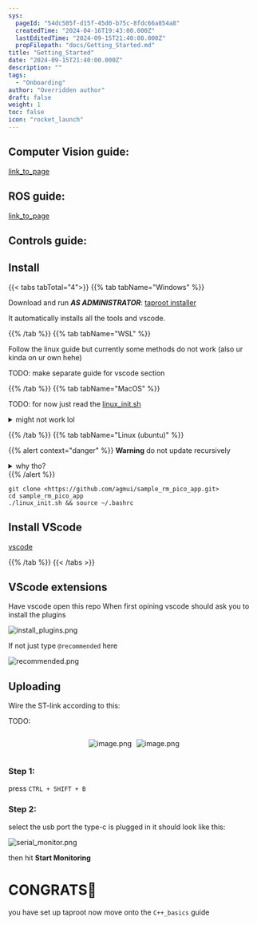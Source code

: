 ```yaml
---
sys:
  pageId: "54dc585f-d15f-45d0-b75c-8fdc66a854a8"
  createdTime: "2024-04-16T19:43:00.000Z"
  lastEditedTime: "2024-09-15T21:40:00.000Z"
  propFilepath: "docs/Getting_Started.md"
title: "Getting_Started"
date: "2024-09-15T21:40:00.000Z"
description: ""
tags:
  - "Onboarding"
author: "Overridden author"
draft: false
weight: 1
toc: false
icon: "rocket_launch"
---
```


## Computer Vision guide:

[link_to_page](86d45bc0-388b-4d26-8848-44f255f73d0e)

## ROS guide:

[link_to_page](3c76c1de-ec8f-46d6-8b0a-294005edc2d5)

## Controls guide:

## Install

{{< tabs tabTotal="4">}}
{{% tab tabName="Windows" %}}

Download and run _**AS ADMINISTRATOR**_: [taproot installer](https://github.com/Thornbots/TeachingFreshies/releases/tag/1.0)

It automatically installs all the tools and vscode.

{{% /tab %}}
{{% tab tabName="WSL" %}}

Follow the linux guide but currently some methods do not work (also ur kinda on ur own hehe)

TODO: make separate guide for vscode section

{{% /tab %}}
{{% tab tabName="MacOS" %}}

TODO: for now just read the [linux_init.sh](https://github.com/agmui/sample_rm_pico_app/blob/main/linux_init.sh)

<details>
<summary>might not work lol</summary>

`brew install libusb pkg-config`

Next install: [vscode](https://code.visualstudio.com/Download)

</details>

{{% /tab %}}
{{% tab tabName="Linux (ubuntu)" %}}

{{% alert context="danger" %}}
**Warning** do not update recursively
<details>
<summary>why tho?</summary>
There are some submodules that may go on for a while (like tinyusb) and I highly
recommend you don't need to get them.
If you want to see what submodules I update just look in `linux_init.sh`
</details>
{{% /alert %}}

```shell
git clone <https://github.com/agmui/sample_rm_pico_app.git>
cd sample_rm_pico_app
./linux_init.sh && source ~/.bashrc
```

## Install VScode

[vscode](https://code.visualstudio.com/Download)

{{% /tab %}}
{{< /tabs >}}

## VScode extensions

Have vscode open this repo
When first opining vscode should ask you to install the plugins

![install_plugins.png](https://prod-files-secure.s3.us-west-2.amazonaws.com/d518164a-d88e-44d1-a4ee-3adb3bd8bce0/89bd30f0-1825-4e77-867b-0a41ce370880/install_plugins.png?X-Amz-Algorithm=AWS4-HMAC-SHA256&X-Amz-Content-Sha256=UNSIGNED-PAYLOAD&X-Amz-Credential=ASIAZI2LB466RPGFYDRX%2F20250204%2Fus-west-2%2Fs3%2Faws4_request&X-Amz-Date=20250204T030938Z&X-Amz-Expires=3600&X-Amz-Security-Token=IQoJb3JpZ2luX2VjEAsaCXVzLXdlc3QtMiJIMEYCIQDtjClb3SolNOThKVyi1WuINGNVD0Mzk4Oxt0jYVRn86wIhAMIeIMGEo52cOsk5bRxTNLAK9%2BcbMPcvZ3ypjUSaSTm%2BKv8DCCQQABoMNjM3NDIzMTgzODA1IgzkRIQTCBaF51sZf4gq3AMz1O9SazsfvA4Ye31Ic1L8TrrkjtQb8GbhDg58OXVL1MFU42L0eaLeRPdE9fJMAiyy8q17HQKCCXwVWx%2BOCiAyXbCKBCx0R8FvrI%2BOrL1HR2gAnXx6CH9lucdrG92Xkrb4QKXY0RaAZ7o33YjtWPz6IB0vQFkV2iR0idMGhrLtojfYgKSDVb3sLCGLHq1feFZGlE7i9HcjiezDtjwDD6u9GHbo7bd6RkKm%2FjDT869C%2BzDO1TM9drnKKsW%2BzpGAIf7s4AUJGZi1Ei5v%2FUq4paBXqdSDsQr4TbEbkc%2BnM%2FwwC2izRFwDUfR5DYAcKmL%2FA7Tel2Rq83LwMMc91LZZo%2Fvet1YBDTNtjRwK8%2BdRA6TiUJ1PDAOW9%2BeEu3t7vZxIPGuLyz36%2FHBk9yOHu4oV8rerAOiA%2FdQc22qyp7pnE7jRIH%2Fp0l4eNKi8x1sE%2FCxFzGbwnkxhov5suQ4qkeefLhhOwXAJfrUwSh6do8Hh6s3v3AJSFGBvxlBXkAZUZrrIPvY4gSDgptFhteuXbPOgMcgqv0QZ1C5SyVGOmDB0Q7V5gkAMOb%2FCxTDsTAXAPhscbGlqD%2BI%2BAGiHUn%2B%2B%2FId2PH9GIuLaikGlmtFJTTG6odlZgdQ7EPZkcGnOss3GTzDghoa9BjqkAYQilfstrAYj%2B%2BYz4grIprOC2mFP61C%2FFktZzPoPhxeHkxCdrogSKJPLdDBTWio7Ew89sIKFE3KNFsyxLd9fbqgxnz36GJ%2FtNuE7HE%2BM6QhMi0hGvCqQDkYpX7r%2BUc1K8eLhIxNN%2B4c4QGD8zn6LqsrrU%2F81KMFgDyb3ivFCvk5EVHLJUMPjjjCXZOKaYrodbPyQVPJVGSdDaUQhh6XQyyAkyMdW&X-Amz-Signature=c5c18421814b4d97e27f11512520e1cb4a1a36ad6da3ccf0e1184413a3191b81&X-Amz-SignedHeaders=host&x-id=GetObject)

If not just type `@recommended` here  

![recommended.png](https://prod-files-secure.s3.us-west-2.amazonaws.com/d518164a-d88e-44d1-a4ee-3adb3bd8bce0/61e661e9-5d85-4dfc-be0d-8d2097a5e793/recommended.png?X-Amz-Algorithm=AWS4-HMAC-SHA256&X-Amz-Content-Sha256=UNSIGNED-PAYLOAD&X-Amz-Credential=ASIAZI2LB466RPGFYDRX%2F20250204%2Fus-west-2%2Fs3%2Faws4_request&X-Amz-Date=20250204T030938Z&X-Amz-Expires=3600&X-Amz-Security-Token=IQoJb3JpZ2luX2VjEAsaCXVzLXdlc3QtMiJIMEYCIQDtjClb3SolNOThKVyi1WuINGNVD0Mzk4Oxt0jYVRn86wIhAMIeIMGEo52cOsk5bRxTNLAK9%2BcbMPcvZ3ypjUSaSTm%2BKv8DCCQQABoMNjM3NDIzMTgzODA1IgzkRIQTCBaF51sZf4gq3AMz1O9SazsfvA4Ye31Ic1L8TrrkjtQb8GbhDg58OXVL1MFU42L0eaLeRPdE9fJMAiyy8q17HQKCCXwVWx%2BOCiAyXbCKBCx0R8FvrI%2BOrL1HR2gAnXx6CH9lucdrG92Xkrb4QKXY0RaAZ7o33YjtWPz6IB0vQFkV2iR0idMGhrLtojfYgKSDVb3sLCGLHq1feFZGlE7i9HcjiezDtjwDD6u9GHbo7bd6RkKm%2FjDT869C%2BzDO1TM9drnKKsW%2BzpGAIf7s4AUJGZi1Ei5v%2FUq4paBXqdSDsQr4TbEbkc%2BnM%2FwwC2izRFwDUfR5DYAcKmL%2FA7Tel2Rq83LwMMc91LZZo%2Fvet1YBDTNtjRwK8%2BdRA6TiUJ1PDAOW9%2BeEu3t7vZxIPGuLyz36%2FHBk9yOHu4oV8rerAOiA%2FdQc22qyp7pnE7jRIH%2Fp0l4eNKi8x1sE%2FCxFzGbwnkxhov5suQ4qkeefLhhOwXAJfrUwSh6do8Hh6s3v3AJSFGBvxlBXkAZUZrrIPvY4gSDgptFhteuXbPOgMcgqv0QZ1C5SyVGOmDB0Q7V5gkAMOb%2FCxTDsTAXAPhscbGlqD%2BI%2BAGiHUn%2B%2B%2FId2PH9GIuLaikGlmtFJTTG6odlZgdQ7EPZkcGnOss3GTzDghoa9BjqkAYQilfstrAYj%2B%2BYz4grIprOC2mFP61C%2FFktZzPoPhxeHkxCdrogSKJPLdDBTWio7Ew89sIKFE3KNFsyxLd9fbqgxnz36GJ%2FtNuE7HE%2BM6QhMi0hGvCqQDkYpX7r%2BUc1K8eLhIxNN%2B4c4QGD8zn6LqsrrU%2F81KMFgDyb3ivFCvk5EVHLJUMPjjjCXZOKaYrodbPyQVPJVGSdDaUQhh6XQyyAkyMdW&X-Amz-Signature=9fd8ce83973d95ab421377db5b72f3a3b6857e4b949b4ee3a5c7aa4c6b049d5c&X-Amz-SignedHeaders=host&x-id=GetObject)

## Uploading

Wire the ST-link according to this:

TODO:

<div style="display: flex;flex-direction: row; column-gap:10px; max-width: 630px;justify-content: center;">
<div>

![image.png](https://prod-files-secure.s3.us-west-2.amazonaws.com/d518164a-d88e-44d1-a4ee-3adb3bd8bce0/210ecb78-1116-4d7b-b9b7-2292f66fa2c2/image.png?X-Amz-Algorithm=AWS4-HMAC-SHA256&X-Amz-Content-Sha256=UNSIGNED-PAYLOAD&X-Amz-Credential=ASIAZI2LB466SM2HZ4G5%2F20250204%2Fus-west-2%2Fs3%2Faws4_request&X-Amz-Date=20250204T030939Z&X-Amz-Expires=3600&X-Amz-Security-Token=IQoJb3JpZ2luX2VjEAsaCXVzLXdlc3QtMiJGMEQCIGMUOMn0zR%2B6gFk62yMoYntPiD5orideS7gzvM63xSaaAiA2jYNngVqAc1s%2FZevm7uylF9bzHGiQNuRaO2F%2BLIj40Sr%2FAwgkEAAaDDYzNzQyMzE4MzgwNSIMpPpRts0x%2FJ9RJSV9KtwDKw2HiuZjD%2F%2Bhxz47yg6Vk7h7JDyztn1DTMU5QDDCi5lg7vO0bBPzL4QueMYy6eALyBKq2VKzm1bOaiUvGa2yvTWLh2o6drppGUpJEzgKb19hfa7ep%2F7NeudKiGOVFey5gzGh0KbgGbfYVF8s6a6t%2BAY%2BNrDXimHgyPGvIl1Gc3m7d2379tXgBG5cEOuN7GI0rORmMsiKCWvykk2Kx7ieNpRw8Em8zY3QWnW%2Biaj8PpzWn6yb3VnJ2G%2FOWF3Z2%2FxmTpiezTgzbARCCBYc0cbuy4IKpU5jz1ZpigYGYQDhafkp7MNOFpIgs57CPuRT7RO%2BGVAJm1SEfFRPXiaYLrBy9Mu1j1wDi6PFFOMDOcDleMBN1j2SIizeQlTyiMjYi%2FzgYUgdnK7PnspJqUwUNJ6XEARntE8NGUFQz1DZyR2ZnsUUJzSfcZoYixRgpxZmNLjPCOjurGpjlOPFoVpXVqhIKg7hiUx1IuxYYRZZ1wJIpYaX0C5xYr2DZpIWf%2FULtrkiJjuGks44ZDvTld5XgVw2HF7XIjJIneu99XsTkVl%2Fy5RjWm7%2FhGNbTUffotTa3c9Uuk38OyygKQZVXOdVKC%2F2afuCqv3PAWY0%2BV%2FOzYEsbnnwyRtDw5Rm89Sagn8w8YaGvQY6pgGDZDNInbePg2mSzpENz1q5i0Q%2FSNHI%2BCZ0UKFjjEBllgrPg3rgksviza8Jpu3ypegyt40pUmJh4XJNGWsSVF2RRaBYyRIPuNTIDTlnDGUH%2Bt6vfYTD2B4%2B%2FRlTYnb6vcaMgRNGQcCDjMqopMguFoSnevSXaeuLAHBo8qQDFqon9rE6arCbVcW4v0cg%2Bkl3XXhrXCbn8%2FZaQMMARFLJlGXzngNppwSu&X-Amz-Signature=dbd1438d1465e90704ba47585a31d7c8b402e50d5250a4d595baa4bffed0fb9b&X-Amz-SignedHeaders=host&x-id=GetObject)

</div>
<div>

![image.png](https://prod-files-secure.s3.us-west-2.amazonaws.com/d518164a-d88e-44d1-a4ee-3adb3bd8bce0/33a0fd0f-8ca6-4a86-8e09-26e95ded1fff/image.png?X-Amz-Algorithm=AWS4-HMAC-SHA256&X-Amz-Content-Sha256=UNSIGNED-PAYLOAD&X-Amz-Credential=ASIAZI2LB466V5GAGHGN%2F20250204%2Fus-west-2%2Fs3%2Faws4_request&X-Amz-Date=20250204T030940Z&X-Amz-Expires=3600&X-Amz-Security-Token=IQoJb3JpZ2luX2VjEAsaCXVzLXdlc3QtMiJGMEQCIFxca3r9WbkYrkBLL2tyV0UzC5sYU194TDlY2CFpvbFNAiBybIiu8opBVFIBUijjot%2FFgyN46oNINir1tgFbLbdpjyr%2FAwgkEAAaDDYzNzQyMzE4MzgwNSIME%2Fcp234AKTjUo%2FU%2BKtwDcQr9t3xPyavjRDl2ZT2rXVYc9W9bsJGXeite0m4FB5ppJOCBTz4WgWwd9TK%2Bev2sz6khlf6YjiqO9nNcq3ZA%2B3IL3RllHbqcpVyys7QRhzs5oDvVNzpATQHVPKJhcnEGRXgkgpi9lkLdcxxIruslSxcsdqi8qPaBFgE%2Bi%2F8uHFcivtjELJWmqyFKJmRzdHnR1PutQt%2Bowxddo7I4aWVTqCBBnPDBI37oLBw11euraOg2QZerXyPvFJRcMzgZjn9inT4xg4IkI3uKDZBhaqx4HhRu2xZgVkFyA82%2FLn657o1vQdrEbgKEoLutvbf3ijxwsdCcy%2B4qBXvU3Z4EFoX8Ohayivtq99ebsQc5RvwbPRZ4TbLmKoiOHLNaeUhO8n%2BY6VgHpYe8LAWXbJrVH8soACeSRO%2FMORtI%2BU4wloJuOgJpN%2F5d0UYAUFe2W%2BAxHBn6dUddcvkG8rrou%2FBQOIYepug8pWtDLnnL3tiHINe5621ETgrCdhMWZMwaSrCD5eoFBYFqRYAZ4uHrzfGE56EZ3xt4W2JXqMNC%2F6ujVK%2BRjQMn3Piln5IezSxBzqua22HEq%2FPXUo1YqfOWXl0oXLaVwVfK9d8MviOuB5KRb0XPUcMayn9ECsrtzKHeHPkw64aGvQY6pgEufSL7N6RP2DM4bB982wMrNOZlwnz8Rnv5NFzxpEjHQ4k4dHIeTj7BVFF1KH1VdmeWMdnOqpeXlT9UVpb4exwniXkn7yea1QQMATyLf8%2B0uXMuW21n2kduCAdZhVTkq8tFkXWeHIgNLmP%2BgbNa1fjw7tM0Bd1tK8L2Ah9b4Zt36fc5j1qtqpZRClNaqbCTEqrXyXQ%2F92eXhV7AHDFHUX7D2sZWjMD4&X-Amz-Signature=9d87d67565ac612b83660eb8147a2f6e842723d5ee936f028f88edf33d147ff1&X-Amz-SignedHeaders=host&x-id=GetObject)

</div>
</div>

### Step 1:

press `CTRL + SHIFT + B`

### Step 2:

select the usb port the type-c is plugged in it should look like this:

![serial_monitor.png](https://prod-files-secure.s3.us-west-2.amazonaws.com/d518164a-d88e-44d1-a4ee-3adb3bd8bce0/f03f4774-05d4-4393-b6a0-d5efb6d315ab/serial_monitor.png?X-Amz-Algorithm=AWS4-HMAC-SHA256&X-Amz-Content-Sha256=UNSIGNED-PAYLOAD&X-Amz-Credential=ASIAZI2LB466RPGFYDRX%2F20250204%2Fus-west-2%2Fs3%2Faws4_request&X-Amz-Date=20250204T030938Z&X-Amz-Expires=3600&X-Amz-Security-Token=IQoJb3JpZ2luX2VjEAsaCXVzLXdlc3QtMiJIMEYCIQDtjClb3SolNOThKVyi1WuINGNVD0Mzk4Oxt0jYVRn86wIhAMIeIMGEo52cOsk5bRxTNLAK9%2BcbMPcvZ3ypjUSaSTm%2BKv8DCCQQABoMNjM3NDIzMTgzODA1IgzkRIQTCBaF51sZf4gq3AMz1O9SazsfvA4Ye31Ic1L8TrrkjtQb8GbhDg58OXVL1MFU42L0eaLeRPdE9fJMAiyy8q17HQKCCXwVWx%2BOCiAyXbCKBCx0R8FvrI%2BOrL1HR2gAnXx6CH9lucdrG92Xkrb4QKXY0RaAZ7o33YjtWPz6IB0vQFkV2iR0idMGhrLtojfYgKSDVb3sLCGLHq1feFZGlE7i9HcjiezDtjwDD6u9GHbo7bd6RkKm%2FjDT869C%2BzDO1TM9drnKKsW%2BzpGAIf7s4AUJGZi1Ei5v%2FUq4paBXqdSDsQr4TbEbkc%2BnM%2FwwC2izRFwDUfR5DYAcKmL%2FA7Tel2Rq83LwMMc91LZZo%2Fvet1YBDTNtjRwK8%2BdRA6TiUJ1PDAOW9%2BeEu3t7vZxIPGuLyz36%2FHBk9yOHu4oV8rerAOiA%2FdQc22qyp7pnE7jRIH%2Fp0l4eNKi8x1sE%2FCxFzGbwnkxhov5suQ4qkeefLhhOwXAJfrUwSh6do8Hh6s3v3AJSFGBvxlBXkAZUZrrIPvY4gSDgptFhteuXbPOgMcgqv0QZ1C5SyVGOmDB0Q7V5gkAMOb%2FCxTDsTAXAPhscbGlqD%2BI%2BAGiHUn%2B%2B%2FId2PH9GIuLaikGlmtFJTTG6odlZgdQ7EPZkcGnOss3GTzDghoa9BjqkAYQilfstrAYj%2B%2BYz4grIprOC2mFP61C%2FFktZzPoPhxeHkxCdrogSKJPLdDBTWio7Ew89sIKFE3KNFsyxLd9fbqgxnz36GJ%2FtNuE7HE%2BM6QhMi0hGvCqQDkYpX7r%2BUc1K8eLhIxNN%2B4c4QGD8zn6LqsrrU%2F81KMFgDyb3ivFCvk5EVHLJUMPjjjCXZOKaYrodbPyQVPJVGSdDaUQhh6XQyyAkyMdW&X-Amz-Signature=f264ac75394bb9f86f3bd45f51f27cc7ab19074021693d66e5c0f191bc40d80f&X-Amz-SignedHeaders=host&x-id=GetObject)

then hit **Start Monitoring**

# CONGRATS🎉

you have set up taproot now move onto the `C++_basics` guide
